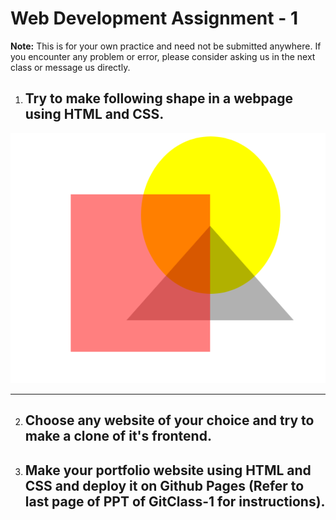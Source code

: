 # Web Development Assignment - 1

**Note:** This is for your own practice and need not be submitted anywhere. If you encounter any problem or error, please consider asking us in the next class or message us directly.

1.	## Try to make following shape in a webpage using HTML and CSS.

<div align="center"><img src="./images/shape.png" alt="Shape" height=400/></div>

<hr>

2.	## Choose any website of your choice and try to make a clone of it's frontend.

3.	## Make your portfolio website using HTML and CSS and deploy it on Github Pages (Refer to last page of PPT of GitClass-1 for instructions).